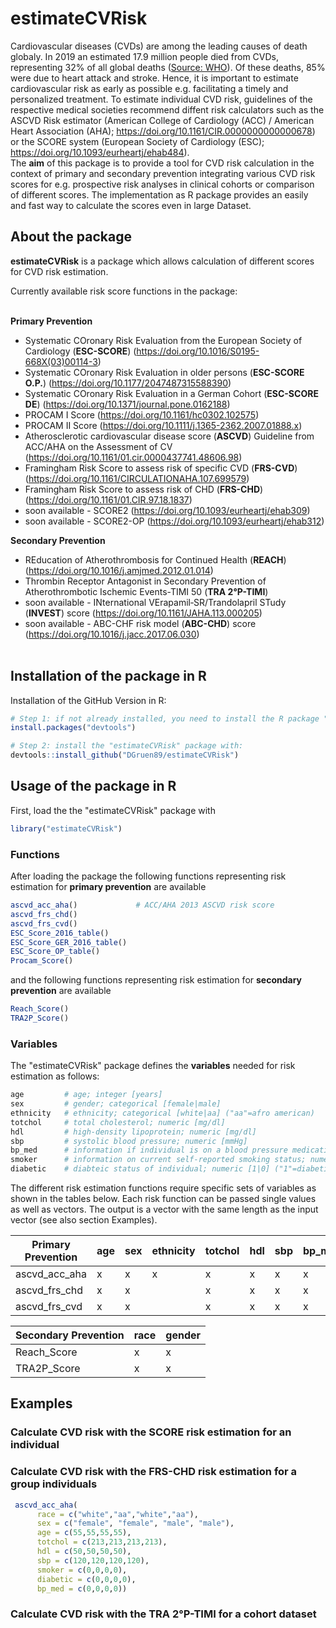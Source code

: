 # estimateCVRisk #

Cardiovascular diseases (CVDs) are among the leading causes of death globaly. In 2019 an estimated 17.9 million people died from CVDs, representing 32% of all global deaths ([Source: WHO](https://www.who.int/en/news-room/fact-sheets/detail/cardiovascular-diseases-(cvds))). Of these deaths, 85% were due to heart attack and stroke. Hence, it is important to estimate cardiovascular risk as early as possible e.g. facilitating a timely and personalized treatment. 
To estimate individual CVD risk, guidelines of the respective medical societies recommend diffent risk calculators such as the ASCVD Risk estimator (American College of Cardiology (ACC) / American Heart Association (AHA); https://doi.org/10.1161/CIR.0000000000000678) or the SCORE system (European Society of Cardiology (ESC); https://doi.org/10.1093/eurheartj/ehab484).<br/>
The **aim** of this package is to provide a tool for CVD risk calculation in the context of primary and secondary prevention integrating various CVD risk scores for e.g. prospective risk analyses in clinical cohorts or comparison of different scores. The implementation as R package provides an easily and fast way to calculate the scores even in large Dataset. 

## About the package ##

**estimateCVRisk** is a package which allows calculation of different scores for CVD risk estimation.<br/>

Currently available risk score functions in the package:<br/><br/>

**Primary Prevention**<br/>
- Systematic COronary Risk Evaluation from the European Society of Cardiology (**ESC-SCORE**) (https://doi.org/10.1016/S0195-668X(03)00114-3)<br/>
- Systematic COronary Risk Evaluation in older persons (**ESC-SCORE O.P.**) (https://doi.org/10.1177/2047487315588390)<br/>
- Systematic COronary Risk Evaluation in a German Cohort (**ESC-SCORE DE**) (https://doi.org/10.1371/journal.pone.0162188)<br/>
- PROCAM I Score (https://doi.org/10.1161/hc0302.102575)<br/> 
- PROCAM II Score (https://doi.org/10.1111/j.1365-2362.2007.01888.x)<br/>
- Atherosclerotic cardiovascular disease score (**ASCVD**) Guideline from ACC/AHA on the Assessment of CV (https://doi.org/10.1161/01.cir.0000437741.48606.98)<br/>
- Framingham Risk Score to assess risk of specific CVD (**FRS-CVD**) (https://doi.org/10.1161/CIRCULATIONAHA.107.699579)<br/>
- Framingham Risk Score to assess risk of CHD (**FRS-CHD**) (https://doi.org/10.1161/01.CIR.97.18.1837)<br/>
- soon available - SCORE2 (https://doi.org/10.1093/eurheartj/ehab309)<br/>
- soon available - SCORE2-OP (https://doi.org/10.1093/eurheartj/ehab312)<br/>


**Secondary Prevention**<br/>
- REducation of Atherothrombosis for Continued Health (**REACH**) (https://doi.org/10.1016/j.amjmed.2012.01.014)<br/>
- Thrombin Receptor Antagonist in Secondary Prevention of Atherothrombotic Ischemic Events-TIMI 50 (**TRA 2°P-TIMI**)<br/>
- soon available - INternational VErapamil‐SR/Trandolapril STudy (**INVEST**) score (https://doi.org/10.1161/JAHA.113.000205)<br/>
- soon available - ABC-CHF risk model (**ABC-CHD**) score (https://doi.org/10.1016/j.jacc.2017.06.030)<br/><br/>


## Installation of the package in R ##

Installation of the GitHub Version in R:
```R
# Step 1: if not already installed, you need to install the R package "devtools":
install.packages("devtools")

# Step 2: install the "estimateCVRisk" package with:
devtools::install_github("DGruen89/estimateCVRisk")
```

## Usage of the package in R ##

First, load the the "estimateCVRisk" package with
```R
library("estimateCVRisk")
```

### Functions ###

After loading the package the following functions representing risk estimation for **primary prevention** are available

```R
ascvd_acc_aha()             # ACC/AHA 2013 ASCVD risk score
ascvd_frs_chd()             
ascvd_frs_cvd()
ESC_Score_2016_table()
ESC_Score_GER_2016_table()
ESC_Score_OP_table()
Procam_Score()
```

and the following functions representing risk estimation for **secondary prevention** are available
```R
Reach_Score()
TRA2P_Score()
```

### Variables ###

The "estimateCVRisk" package defines the **variables** needed for risk estimation as follows:

```R
age         # age; integer [years]
sex         # gender; categorical [female|male]
ethnicity   # ethnicity; categorical [white|aa] ("aa"=afro american)
totchol     # total cholesterol; numeric [mg/dl]
hdl         # high-density lipoprotein; numeric [mg/dl]
sbp         # systolic blood pressure; numeric [mmHg]
bp_med      # information if individual is on a blood pressure medication; numeric [1|0] ("1"=yes;"0"=no)
smoker      # information on current self-reported smoking status; numeric [1|0] ("1"=smoker;"0"=non-smoker)
diabetic    # diabteic status of individual; numeric [1|0] ("1"=diabetic;"0"=non-diabetic)
```

The different risk estimation functions require specific sets of variables as shown in the tables below. Each risk function can be passed single values as well as vectors. The output is a vector with the same length as the input vector (see also section Examples).

Primary Prevention  | age | sex | ethnicity | totchol | hdl | sbp | bp_med | smoker | diabetic |      
------------------- | --- |-----|-----------|---------|-----|-----|--------|--------|----------|
ascvd_acc_aha       | x   | x   | x         | x       | x   | x   | x      | x      | x        |
ascvd_frs_chd       | x   | x   |           | x       | x   | x   | x      | x      | x        |
ascvd_frs_cvd       | x   | x   |           | x       | x   | x   | x      | x      | x        |

Secondary Prevention | race | gender          
-------------------- | ---- |-------------
Reach_Score          | x    | x
TRA2P_Score          | x    | x




## Examples ##

### Calculate CVD risk with the SCORE risk estimation for an individual ###

### Calculate CVD risk with the FRS-CHD risk estimation for a group individuals ###

```R
 ascvd_acc_aha(
      race = c("white","aa","white","aa"),
      sex = c("female", "female", "male", "male"),
      age = c(55,55,55,55),
      totchol = c(213,213,213,213),
      hdl = c(50,50,50,50),
      sbp = c(120,120,120,120),
      smoker = c(0,0,0,0),
      diabetic = c(0,0,0,0),
      bp_med = c(0,0,0,0))
```

### Calculate CVD risk with the TRA 2°P-TIMI for a cohort dataset ###


